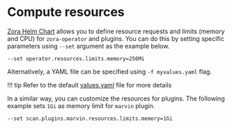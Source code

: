 # Compute resources

[Zora Helm Chart](../helm-chart.md) allows you to define resource requests and limits (memory and CPU) 
for `zora-operator` and plugins.
You can do this by setting specific parameters using `--set` argument as the example below.

```
--set operator.resources.limits.memory=256Mi
```

Alternatively, a YAML file can be specified using `-f myvalues.yaml` flag.

!!! tip
    Refer to the default [values.yaml](../values.yaml) file for more details

In a similar way, you can customize the resources for plugins.
The following example sets `1Gi` as memory limit for `marvin` plugin.

```
--set scan.plugins.marvin.resources.limits.memory=1Gi
```
